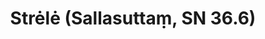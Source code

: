 ---
layout: page
title: 'Strėlė (Sallasuttaṃ, SN 36.6)'
category: susijusios suttos
index: Jausmo tonas (vedana)
sortIndex: 36006
tags: Jausmo tonas (vedana)
suttacentral: sn36.6
---